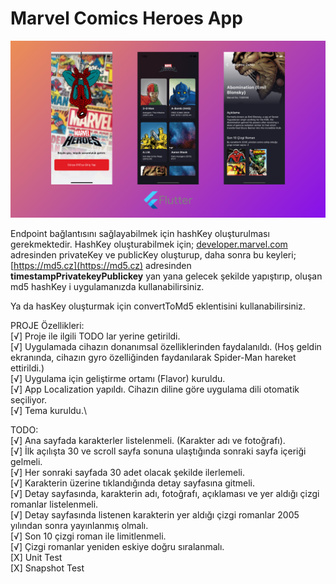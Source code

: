 # Marvel Comics Heroes App

![alt text](https://github.com/alper-mf/marvel_characters_app/blob/main/app_preview/screen_shot.png)

Endpoint bağlantısını sağlayabilmek için hashKey oluşturulması gerekmektedir. HashKey oluşturabilmek için; [developer.marvel.com](http://developer.marvel.com) adresinden privateKey ve publicKey oluşturup, daha sonra bu keyleri; [https://md5.cz](https://md5.cz) adresinden **timestampPrivatekeyPublickey** yan yana gelecek şekilde yapıştırıp, oluşan md5 hashKey i uygulamanızda kullanabilirsiniz. 

Ya da hasKey oluşturmak için convertToMd5 eklentisini kullanabilirsiniz.

PROJE Özellikleri:\
[√] Proje ile ilgili TODO lar yerine getirildi.\
[√] Uygulamada cihazın donanımsal özelliklerinden faydalanıldı. (Hoş geldin ekranında, cihazın gyro özelliğinden faydanılarak Spider-Man hareket ettirildi.)\
[√] Uygulama için geliştirme ortamı (Flavor) kuruldu.\
[√] App Localization yapıldı. Cihazın diline göre uygulama dili otomatik seçiliyor.\
[√] Tema kuruldu.\

TODO:\
[√] Ana sayfada karakterler listelenmeli. (Karakter adı ve fotoğrafı).\
[√] İlk açılışta 30 ve scroll sayfa sonuna ulaştığında sonraki sayfa içeriği gelmeli.\
[√] Her sonraki sayfada 30 adet olacak şekilde ilerlemeli.\
[√] Karakterin üzerine tıklandığında detay sayfasına gitmeli.\
[√] Detay sayfasında, karakterin adı, fotoğrafı, açıklaması ve yer aldığı çizgi romanlar listelenmeli.\
[√] Detay sayfasında listenen karakterin yer aldığı çizgi romanlar 2005 yılından sonra yayınlanmış olmalı.\
[√] Son 10 çizgi roman ile limitlenmeli.\
[√] Çizgi romanlar yeniden eskiye doğru sıralanmalı.\
[X] Unit Test\
[X] Snapshot Test

